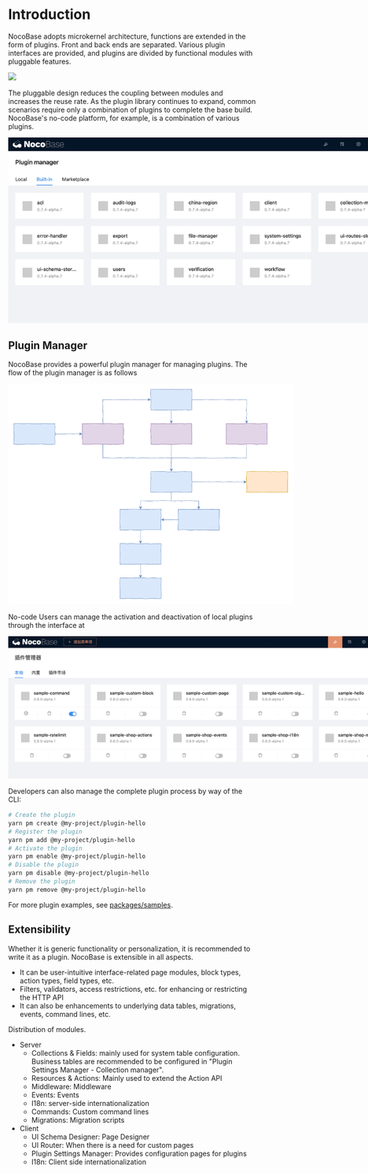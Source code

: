 # Introduction

NocoBase adopts microkernel architecture, functions are extended in the form of plugins. Front and back ends are separated. Various plugin interfaces are provided, and plugins are divided by functional modules with pluggable features.

<img src="https://www.nocobase.com/images/NocoBaseMindMapLite.png" style="max-width: 800px;" >

The pluggable design reduces the coupling between modules and increases the reuse rate. As the plugin library continues to expand, common scenarios require only a combination of plugins to complete the base build. NocoBase's no-code platform, for example, is a combination of various plugins.

<img src="./index/pm-built-in.jpg" style="max-width: 800px;" />

## Plugin Manager

NocoBase provides a powerful plugin manager for managing plugins. The flow of the plugin manager is as follows

<img src="./index/pm-flow.svg" style="max-width: 580px;" />

No-code Users can manage the activation and deactivation of local plugins through the interface at

<img src="./index/pm-ui.jpg" style="max-width: 800px;" />

Developers can also manage the complete plugin process by way of the CLI:

```bash
# Create the plugin
yarn pm create @my-project/plugin-hello
# Register the plugin
yarn pm add @my-project/plugin-hello
# Activate the plugin
yarn pm enable @my-project/plugin-hello
# Disable the plugin
yarn pm disable @my-project/plugin-hello
# Remove the plugin
yarn pm remove @my-project/plugin-hello
```

For more plugin examples, see [packages/samples](https://github.com/nocobase/nocobase/tree/main/packages/plugins/%40nocobase).

## Extensibility

Whether it is generic functionality or personalization, it is recommended to write it as a plugin. NocoBase is extensible in all aspects.

- It can be user-intuitive interface-related page modules, block types, action types, field types, etc.
- Filters, validators, access restrictions, etc. for enhancing or restricting the HTTP API
- It can also be enhancements to underlying data tables, migrations, events, command lines, etc.

Distribution of modules.

- Server
  - Collections & Fields: mainly used for system table configuration. Business tables are recommended to be configured in "Plugin Settings Manager - Collection manager".
  - Resources & Actions: Mainly used to extend the Action API
  - Middleware: Middleware
  - Events: Events
  - I18n: server-side internationalization
  - Commands: Custom command lines
  - Migrations: Migration scripts
- Client
  - UI Schema Designer: Page Designer
  - UI Router: When there is a need for custom pages
  - Plugin Settings Manager: Provides configuration pages for plugins
  - I18n: Client side internationalization

